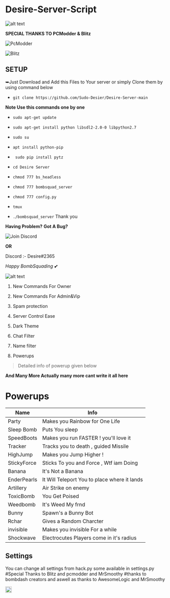 <h1>Desire-Server-Script</h1>

![alt text](https://cdn.discordapp.com/attachments/1009755282265604198/1029657022490230854/1665347382947.jpg)

**SPECIAL THANKS TO PCModder & Blitz**

![PcModder](https://github.com/Mikahael)

![Blitz](https://github.com/Ayush-Deep)

<h2>SETUP</h2>
➥Just Download and Add this Files to Your server or simply Clone them by using command below

- `git clone https://github.com/Sudo-Desier/Desire-Server-main`

**Note Use this commands one by one**

- `sudo apt-get update`
- `sudo apt-get install python libsdl2-2.0-0 libpython2.7`
- `sudo su`
- `apt install python-pip`
- ` sudo pip install pytz`

- `cd Desire Server`
- `chmod 777 bs_headless`
- `chmod 777 bombsquad_server`
- `chmod 777 config.py`
- `tmux`
- `./bombsquad_server`
Thank you

**Having Problem?**
**Got A Bug?**

![Join Discord](https://discord.gg/gaf4duhfmS)

**OR**

Discord :- Desire#2365

*Happy BombSquading 💕*


![alt text](https://cdn.discordapp.com/attachments/1009755282265604198/1029657021865267212/1665347178606.jpg)


1. New Commands For Owner 

2. New Commands For Admin&Vip

3. Spam protection 

4. Server Control Ease 

5. Dark Theme

6. Chat Filter

7. Name filter 

8. Powerups
> Detailed info of powerup given below 

**And Many More Actually many more cant write it all here**

# Powerups

| Name | Info |
| -------- |-------- |
|  Party   |Makes you Rainbow for One Life|
|  Sleep Bomb   |Puts You sleep|
|  SpeedBoots   |Makes you run FASTER ! you'll love it   |
|  Tracker   |Tracks you to death , guided Missile|
|  HighJump   |Makes you Jump Higher !   |
|  StickyForce   |Sticks To you and Force , Wtf iam Doing   |
|  Banana   |It's Not a Banana   |
|  EnderPearls   |It Will Teleport You to place where it lands   |
|  Artillery   |Air Strike on enemy   |
|  ToxicBomb   |You Get Poised   |
|  Weedbomb   |It's Weed My frnd   |
|  Bunny   | Spawn's a Bunny Bot   |
|  Rchar   |Gives a Random Charcter   |
|  invisible | Makes you invisible For a while |
|  Shockwave | Electrocutes Players come in it's radius |



<h2>Settings</h2>
You can change all settings from hack.py some available in settings.py 
#Special Thanks to Blitz and pcmodder and MrSmoothy
#thanks to bombdash creators and aswell as thanks to AwesomeLogic and MrSmoothy

[<img src="https://cdn.discordapp.com/attachments/1009755282265604198/1029681453056938024/625e5fcef7ab80b8c1fe559e_Discord-Logo-Color.png" width="20"/>](https://discord.gg/gaf4duhfmS)
